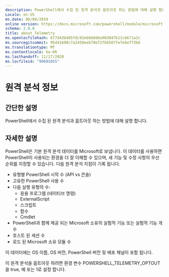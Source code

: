 ```yaml
---
description: PowerShell에서 수집 된 원격 분석과 옵트아웃 하는 방법에 대해 설명 합니다.
Locale: en-US
ms.date: 08/09/2019
online version: https://docs.microsoft.com/powershell/module/microsoft.powershell.core/about/about_telemetry?view=powershell-7.2&WT.mc_id=ps-gethelp
schema: 2.0.0
title: about_Telemetry
ms.openlocfilehash: 677d43b405fdc92e6b68d6e903847b11cb671a2c
ms.sourcegitcommit: 95d41698c7a2450eeb70ef2fb6507fe7e6eff3b6
ms.translationtype: MT
ms.contentlocale: ko-KR
ms.lasthandoff: 11/17/2020
ms.locfileid: "99601855"
---
```

# <a name="about-telemetry"></a>원격 분석 정보

## <a name="short-description"></a>간단한 설명

PowerShell에서 수집 된 원격 분석과 옵트아웃 하는 방법에 대해 설명 합니다.

## <a name="long-description"></a>자세한 설명

PowerShell은 기본 원격 분석 데이터를 Microsoft로 보냅니다.
이 데이터를 사용하면 PowerShell이 사용되는 환경을 더 잘 이해할 수 있으며, 새 기능 및 수정 사항의 우선 순위를 지정할 수 있습니다.
다음 원격 분석 지점이 기록 됩니다.

- 유형별 PowerShell 시작 수 (API vs 콘솔)
- 고유한 PowerShell 사용 수
- 다음 실행 유형의 수:
  - 응용 프로그램 (네이티브 명령)
  - ExternalScript
  - 스크립트
  - 함수
  - Cmdlet
- PowerShell과 함께 제공 되는 Microsoft 소유의 실험적 기능 또는 실험적 기능 개수
- 호스트 된 세션 수
- 로드 된 Microsoft 소유 모듈 수

이 데이터에는 OS 이름, OS 버전, PowerShell 버전 및 배포 채널이 포함 됩니다.

이 원격 분석을 옵트아웃 하려면 환경 변수 POWERSHELL_TELEMETRY_OPTOUT을 true, 예 또는 1로 설정 합니다.


